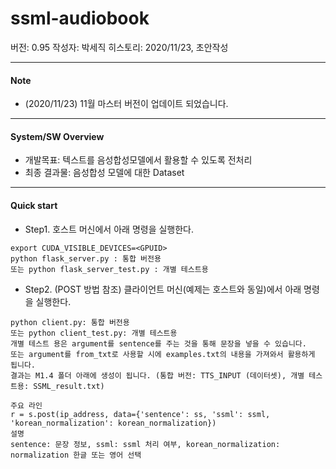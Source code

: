 # ssml-audiobook

버전: 0.95
작성자: 박세직
히스토리:
2020/11/23, 초안작성

***

#### Note

* (2020/11/23) 11월 마스터 버전이 업데이트 되었습니다.

***

#### System/SW Overview

* 개발목표: 텍스트를 음성합성모델에서 활용할 수 있도록 전처리
* 최종 결과물: 음성합성 모델에 대한 Dataset

***

#### Quick start

* Step1. 호스트 머신에서 아래 명령을 실행한다. 
```
export CUDA_VISIBLE_DEVICES=<GPUID>
python flask_server.py : 통합 버전용
또는 python flask_server_test.py : 개별 테스트용
```

* Step2. (POST 방법 참조) 클라이언트 머신(예제는 호스트와 동일)에서 아래 명령을 실행한다. 
```
python client.py: 통합 버전용
또는 python client_test.py: 개별 테스트용
개별 테스트 용은 argument를 sentence를 주는 것을 통해 문장을 넣을 수 있습니다.
또는 argument를 from_txt로 사용할 시에 examples.txt의 내용을 가져와서 활용하게 됩니다.
결과는 M1.4 폴더 아래에 생성이 됩니다. (통합 버전: TTS_INPUT (데이터셋), 개별 테스트용: SSML_result.txt)
```
```
주요 라인
r = s.post(ip_address, data={'sentence': ss, 'ssml': ssml, 'korean_normalization': korean_normalization})
설명
sentence: 문장 정보, ssml: ssml 처리 여부, korean_normalization: normalization 한글 또는 영어 선택
```
